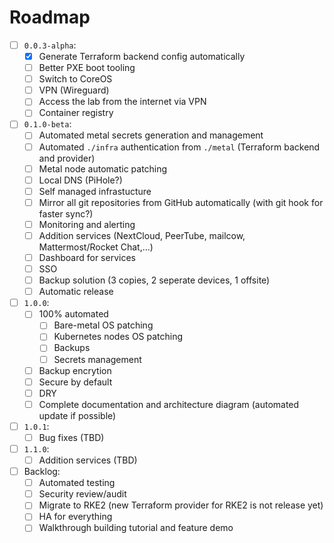 # Roadmap

- [ ] `0.0.3-alpha`:
  - [x] Generate Terraform backend config automatically
  - [ ] Better PXE boot tooling
  - [ ] Switch to CoreOS
  - [ ] VPN (Wireguard)
  - [ ] Access the lab from the internet via VPN
  - [ ] Container registry
- [ ] `0.1.0-beta`:
  - [ ] Automated metal secrets generation and management
  - [ ] Automated `./infra` authentication from `./metal` (Terraform backend and provider)
  - [ ] Metal node automatic patching
  - [ ] Local DNS (PiHole?)
  - [ ] Self managed infrastucture
  - [ ] Mirror all git repositories from GitHub automatically (with git hook for faster sync?)
  - [ ] Monitoring and alerting
  - [ ] Addition services (NextCloud, PeerTube, mailcow, Mattermost/Rocket Chat,...)
  - [ ] Dashboard for services
  - [ ] SSO
  - [ ] Backup solution (3 copies, 2 seperate devices, 1 offsite)
  - [ ] Automatic release
- [ ] `1.0.0`:
  - [ ] 100% automated
    - [ ] Bare-metal OS patching
    - [ ] Kubernetes nodes OS patching
    - [ ] Backups
    - [ ] Secrets management
  - [ ] Backup encrytion
  - [ ] Secure by default
  - [ ] DRY
  - [ ] Complete documentation and architecture diagram (automated update if possible)
- [ ] `1.0.1`:
  - [ ] Bug fixes (TBD)
- [ ] `1.1.0`:
  - [ ] Addition services (TBD)
- [ ] Backlog:
  - [ ] Automated testing
  - [ ] Security review/audit
  - [ ] Migrate to RKE2 (new Terraform provider for RKE2 is not release yet)
  - [ ] HA for everything
  - [ ] Walkthrough building tutorial and feature demo

